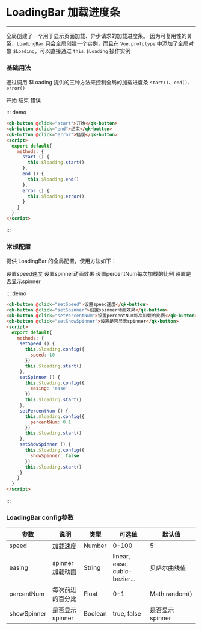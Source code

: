 # LoadingBar 加载进度条
----
全局创建了一个用于显示页面加载、异步请求的加载进度条。
因为可复用性的关系，```LoadingBar``` 只会全局创建一个实例，而且在 ```Vue.prototype``` 中添加了全局对象 ```$Loading```，可以直接通过 ```this.$Loading``` 操作实例
### 基础用法
通过调用 $Loading 提供的三种方法来控制全局的加载进度条 ```start()```、```end()```、```error()```

<script>
  export default{
    mounted () {
      
    },
    methods: {
      start () {
        this.$loading.start()
      },
      end () {
        this.$loading.end()
      },
      error () {
        this.$loading.error()
      },
      setSpeed () {
        this.$loading.config({
          speed: 10
        })
        this.$loading.start()
      },
      setSpinner () {
        this.$loading.config({
          easing: 'ease'
        })
        this.$loading.start()
      },
      setPercentNum () {
        this.$loading.config({
          percentNum: 0.1
        })
        this.$loading.start()
      },
      setShowSpinner () {
        this.$loading.config({
          showSpinner: false
        })
        this.$loading.start()
      }
    }
  }
</script>
<div class="demo-block">
   <qk-button @click="start">开始</qk-button>
   <qk-button @click="end">结束</qk-button>
   <qk-button @click="error">错误</qk-button>
</div>

::: demo

```html
<qk-button @click="start">开始</qk-button>
<qk-button @click="end">结束</qk-button>
<qk-button @click="error">错误</qk-button>
<script>
  export default{
    methods: {
      start () {
        this.$loading.start()
      },
      end () {
        this.$loading.end()
      },
      error () {
        this.$loading.error()
      }
    }
  }
</script>
```

:::

### 常规配置
提供 LoadingBar 的全局配置，使用方法如下：

<div class="demo-block">
   <qk-button @click="setSpeed">设置speed速度</qk-button>
   <qk-button @click="setSpinner">设置spinner动画效果</qk-button>
   <qk-button @click="setPercentNum">设置percentNum每次加载的比例</qk-button>
   <qk-button @click="setShowSpinner">设置是否显示spinner</qk-button>
</div>

::: demo

```html
<qk-button @click="setSpeed">设置speed速度</qk-button>
<qk-button @click="setSpinner">设置spinner动画效果</qk-button>
<qk-button @click="setPercentNum">设置percentNum每次加载的比例</qk-button>
<qk-button @click="setShowSpinner">设置是否显示spinner</qk-button>
<script>
  export default{
    methods: {
     setSpeed () {
       this.$loading.config({
         speed: 10
       })
       this.$loading.start()
     },
     setSpinner () {
       this.$loading.config({
         easing: 'ease'
       })
       this.$loading.start()
     },
     setPercentNum () {
       this.$loading.config({
         percentNum: 0.1
       })
       this.$loading.start()
     },
     setShowSpinner () {
       this.$loading.config({
         showSpinner: false
       })
       this.$loading.start()
     }
    }
  }
</script>

```

:::

### LoadingBar config参数

| 参数      | 说明          | 类型      | 可选值                           | 默认值  |
|---------- |-------------- |---------- |--------------------------------  |-------- |
| speed | 加载速度 | Number | 0-100 | 5 |
| easing | spinner加载动画 | String | linear, ease, cubic-bezier... | 贝萨尔曲线值|
| percentNum | 每次前进的百分比 | Float | 0-1 | Math.random() |
| showSpinner | 是否显示spinner | Boolean | true, false | 是否显示spinner |

